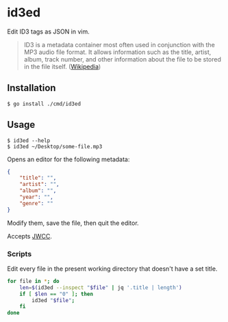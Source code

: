 # id3ed

Edit ID3 tags as JSON in vim.

> ID3 is a metadata container most often used in conjunction with the MP3 audio file format. It allows information such as the title, artist, album, track number, and other information about the file to be stored in the file itself. ([Wikipedia](https://en.wikipedia.org/wiki/ID3))

## Installation

```console
$ go install ./cmd/id3ed
```

## Usage

```console
$ id3ed --help
$ id3ed ~/Desktop/some-file.mp3
```

Opens an editor for the following metadata:

```json
{
    "title": "",
    "artist": "",
    "album": "",
    "year": "",
    "genre": ""
}
```

Modify them, save the file, then quit the editor.

Accepts [JWCC](https://nigeltao.github.io/blog/2021/json-with-commas-comments.html).

### Scripts

Edit every file in the present working directory that doesn't have a set title.

```bash
for file in *; do
    len=$(id3ed --inspect "$file" | jq '.title | length')
    if [ $len == "0" ]; then
        id3ed "$file";
    fi
done
```